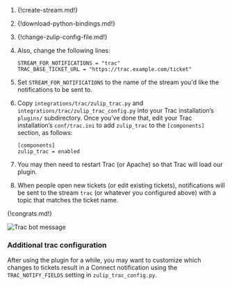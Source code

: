 1.  {!create-stream.md!}

1.  {!download-python-bindings.md!}

1.  {!change-zulip-config-file.md!}

1.  Also, change the following lines:

    ```
    STREAM_FOR_NOTIFICATIONS = "trac"
    TRAC_BASE_TICKET_URL = "https://trac.example.com/ticket"
    ```

1.  Set `STREAM_FOR_NOTIFICATIONS` to the name of the stream
    you'd like the notifications to be sent to.

1.  Copy `integrations/trac/zulip_trac.py` and
    `integrations/trac/zulip_trac_config.py` into your Trac installation’s
    `plugins/` subdirectory. Once you’ve done that, edit your Trac
    installation’s `conf/trac.ini` to add `zulip_trac` to the
    `[components]` section, as follows:

    ```
    [components]
    zulip_trac = enabled
    ```

1.  You may then need to restart Trac (or Apache) so that Trac will load
    our plugin.

1.  When people open new tickets (or edit existing tickets), notifications
    will be sent to the stream `trac` (or whatever you
    configured above) with a topic that matches the ticket name.

{!congrats.md!}

![Trac bot message](/static/images/integrations/trac/001.png)

### Additional trac configuration

After using the plugin for a while, you may want to customize which
changes to tickets result in a Connect notification using the
`TRAC_NOTIFY_FIELDS` setting in `zulip_trac_config.py`.
